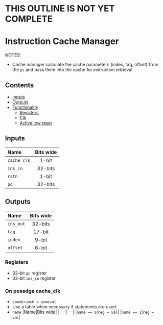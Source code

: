 # THIS OUTLINE IS NOT YET COMPLETE #

# Instruction Cache Manager #
*NOTES*:
- Cache manager calculate the cache parameters (index, tag, offset) from the `pc` and pass them into the cache for instruction retrieval.


## Contents
* [Inputs](#inputs)
* [Outputs](#outputs)
* [Functionality](#functionality)
  * [Registers](#registers)
  * [Clk](#on-posedge-clk)
  * [Active low reset](#asynchronous-active-low-reset)

## Inputs
|Name|Bits wide|
|:---|:---:|
|```cache_clk```|1-bit|
|```ins_in```|32-bits|
|```rstn```|1-bit|
|```pc```|32-bits|


## Outputs
|Name|Bits wide|
|:---|:---:|
|```ins_out```|32-bits|
|```tag```|17-bit|
|```index```|9-bit|
|```offset```|6-bit|

### Registers
  - 32-bit ```pc``` register
  - 32-bit ```ins_in``` register


### On posedge cache_clk
  - ```somebranch = someval```
  - Use a table when necessary if statements are used:
  - ```name```
    |Name|Bits wide|
    |---|---|
    |```name == 0```|```reg = val```|
    |```name == 1```|```reg = val```|
